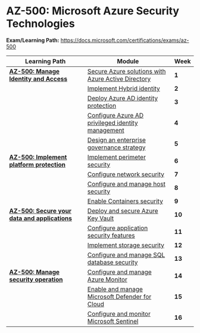 # AZ-500: Microsoft Azure Security Technologies

**Exam/Learning Path:** https://docs.microsoft.com/certifications/exams/az-500

| **Learning Path** | **Module** | **Week** |
|-|-|-|
|**[AZ-500: Manage Identity and Access](https://docs.microsoft.com/learn/paths/manage-identity-access/)**| [Secure Azure solutions with Azure Active Directory](https://docs.microsoft.com/learn/modules/azure-active-directory/) | **1** 
| | [Implement Hybrid identity](https://docs.microsoft.com/learn/modules/hybrid-identity/) | **2** 
| | [Deploy Azure AD identity protection](https://docs.microsoft.com/learn/modules/azure-ad-identity-protection/) | **3** 
| | [Configure Azure AD privileged identity management](https://docs.microsoft.com/learn/modules/azure-ad-privileged-identity-management/) | **4** 
| | [Design an enterprise governance strategy](https://docs.microsoft.com/learn/modules/enterprise-governance/) | **5** 
|**[AZ-500: Implement platform protection](https://docs.microsoft.com/learn/paths/implement-platform-protection/)**| [Implement perimeter security](https://docs.microsoft.com/learn/modules/perimeter-security/) | **6** 
| | [Configure network security](https://docs.microsoft.com/learn/modules/network-security/) | **7** 
| | [Configure and manage host security](https://docs.microsoft.com/learn/modules/host-security/) | **8** 
| | [Enable Containers security](https://docs.microsoft.com/learn/modules/enable-containers-security/) | **9** 
|**[AZ-500: Secure your data and applications](https://docs.microsoft.com/learn/paths/secure-your-data-applications/)**| [Deploy and secure Azure Key Vault](https://docs.microsoft.com/learn/modules/azure-key-vault/) | **10** 
| | [Configure application security features](https://docs.microsoft.com/learn/modules/application-security/) | **11** 
| | [Implement storage security](https://docs.microsoft.com/learn/modules/storage-security/) | **12** 
| | [Configure and manage SQL database security](https://docs.microsoft.com/learn/modules/sql-database-security/) | **13** 
|**[AZ-500: Manage security operation](https://docs.microsoft.com/learn/paths/manage-security-operation/)**| [Configure and manage Azure Monitor](https://docs.microsoft.com/learn/modules/azure-monitor/) | **14** 
| | [Enable and manage Microsoft Defender for Cloud](https://docs.microsoft.com/learn/modules/azure-security-center/) | **15** 
| | [Configure and monitor Microsoft Sentinel](https://docs.microsoft.com/learn/modules/azure-sentinel/) | **16** 
